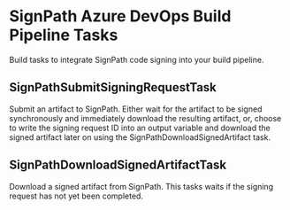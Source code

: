 # SignPath Azure DevOps Build Pipeline Tasks

Build tasks to integrate SignPath code signing into your build pipeline.

## SignPathSubmitSigningRequestTask

Submit an artifact to SignPath. Either wait for the artifact to be signed synchronously and immediately download the resulting artifact, or, choose to write the signing request ID into an output variable and download the signed artifact later on using the SignPathDownloadSignedArtifact task.

## SignPathDownloadSignedArtifactTask

Download a signed artifact from SignPath. This tasks waits if the signing request has not yet been completed.
